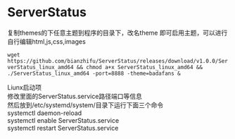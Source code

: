 # ServerStatus

复制themes的下任意主题到程序的目录下，改名theme 即可启用主题，可以进行自行编辑html,js,css,images

`wget https://github.com/bianzhifu/ServerStatus/releases/download/v1.0.0/ServerStatus_linux_amd64 && chmod a+x ServerStatus_linux_amd64 && ./ServerStatus_linux_amd64 -port=8888 -theme=badafans &`

Liunx启动项    
修改里面的ServerStatus.service路径端口等信息    
然后放到/etc/systemd/system/目录下运行下面三个命令    
systemctl daemon-reload     
systemctl enable ServerStatus.service    
systemctl restart ServerStatus.service    
  
